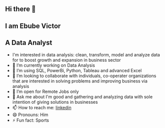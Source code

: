 ## Hi there 👋

## I am Ebube Victor

## A Data Analyst

- I'm interested in data analysis: clean, transform, model and analyze data for to boost growth and expansion in business sector
- 🔭 I’m currently working on Data Analysis
- 🌱 I’m using SQL, PowerBi, Python, Tableau and advanced Excel
- 👯 I’m looking to collaborate with individuals, co-operater organizations that are interested in solving problems and improving business via analysis 
- 🤔 I’m open for Remote Jobs only
- 💬 Ask me about I'm good and gathering and analyzing data with sole intention of giving solutions in businesses
- 📫 How to reach me: [linkedin](www.linkedin.com/in/ebube-victor-a0197625b)
- 😄 Pronouns: Him
- ⚡ Fun fact: Sports


